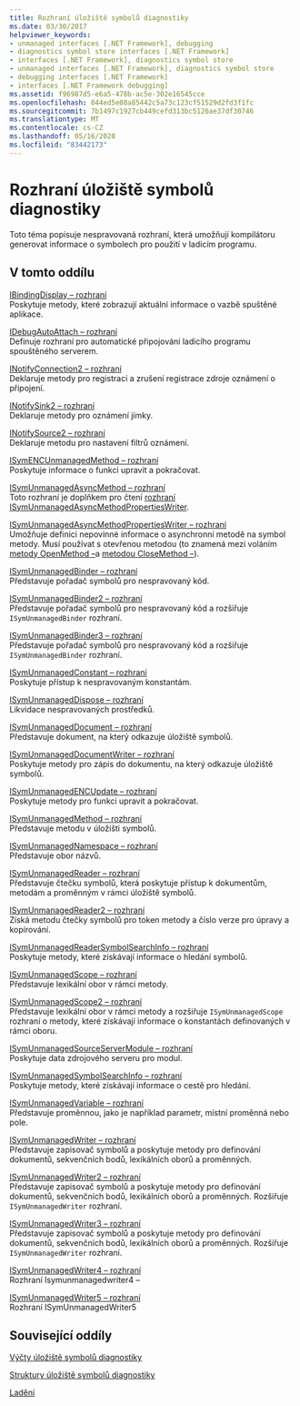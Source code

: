 ```yaml
---
title: Rozhraní úložiště symbolů diagnostiky
ms.date: 03/30/2017
helpviewer_keywords:
- unmanaged interfaces [.NET Framework], debugging
- diagnostics symbol store interfaces [.NET Framework]
- interfaces [.NET Framework], diagnostics symbol store
- unmanaged interfaces [.NET Framework], diagnostics symbol store
- debugging interfaces [.NET Framework]
- interfaces [.NET Framework debugging]
ms.assetid: f96987d5-e6a5-478b-ac5e-302e16545cce
ms.openlocfilehash: 044ed5e08a85442c5a73c123cf51529d2fd3f1fc
ms.sourcegitcommit: 7b1497c1927cb449cefd313bc5126ae37df30746
ms.translationtype: MT
ms.contentlocale: cs-CZ
ms.lasthandoff: 05/16/2020
ms.locfileid: "83442173"
---
```

# <a name="diagnostics-symbol-store-interfaces"></a>Rozhraní úložiště symbolů diagnostiky
Toto téma popisuje nespravovaná rozhraní, která umožňují kompilátoru generovat informace o symbolech pro použití v ladicím programu.  
  
## <a name="in-this-section"></a>V tomto oddílu  
 [IBindingDisplay – rozhraní](ibindingdisplay-interface.md)  
 Poskytuje metody, které zobrazují aktuální informace o vazbě spuštěné aplikace.  
  
 [IDebugAutoAttach – rozhraní](idebugautoattach-interface.md)  
 Definuje rozhraní pro automatické připojování ladicího programu spouštěného serverem.  
  
 [INotifyConnection2 – rozhraní](inotifyconnection2-interface.md)  
 Deklaruje metody pro registraci a zrušení registrace zdroje oznámení o připojení.  
  
 [INotifySink2 – rozhraní](inotifysink2-interface.md)  
 Deklaruje metody pro oznámení jímky.  
  
 [INotifySource2 – rozhraní](inotifysource2-interface.md)  
 Deklaruje metodu pro nastavení filtrů oznámení.  
  
 [ISymENCUnmanagedMethod – rozhraní](isymencunmanagedmethod-interface.md)  
 Poskytuje informace o funkci upravit a pokračovat.  
  
 [ISymUnmanagedAsyncMethod – rozhraní](isymunmanagedasyncmethod-interface.md)  
 Toto rozhraní je doplňkem pro čtení [rozhraní ISymUnmanagedAsyncMethodPropertiesWriter](isymunmanagedasyncmethodpropertieswriter-interface.md).  
  
 [ISymUnmanagedAsyncMethodPropertiesWriter – rozhraní](isymunmanagedasyncmethodpropertieswriter-interface.md)  
 Umožňuje definici nepovinné informace o asynchronní metodě na symbol metody. Musí používat s otevřenou metodou (to znamená mezi voláním [metody OpenMethod –](../../../../docs/framework/unmanaged-api/diagnostics/isymunmanagedwriter-openmethod-method.md)a [metodou CloseMethod –](isymunmanagedwriter-closemethod-method.md)).  
  
 [ISymUnmanagedBinder – rozhraní](isymunmanagedbinder-interface.md)  
 Představuje pořadač symbolů pro nespravovaný kód.  
  
 [ISymUnmanagedBinder2 – rozhraní](isymunmanagedbinder2-interface.md)  
 Představuje pořadač symbolů pro nespravovaný kód a rozšiřuje `ISymUnmanagedBinder` rozhraní.  
  
 [ISymUnmanagedBinder3 – rozhraní](isymunmanagedbinder3-interface.md)  
 Představuje pořadač symbolů pro nespravovaný kód a rozšiřuje `ISymUnmanagedBinder` rozhraní.  
  
 [ISymUnmanagedConstant – rozhraní](isymunmanagedconstant-interface.md)  
 Poskytuje přístup k nespravovaným konstantám.  
  
 [ISymUnmanagedDispose – rozhraní](isymunmanageddispose-interface.md)  
 Likvidace nespravovaných prostředků.  
  
 [ISymUnmanagedDocument – rozhraní](isymunmanageddocument-interface.md)  
 Představuje dokument, na který odkazuje úložiště symbolů.  
  
 [ISymUnmanagedDocumentWriter – rozhraní](isymunmanageddocumentwriter-interface.md)  
 Poskytuje metody pro zápis do dokumentu, na který odkazuje úložiště symbolů.  
  
 [ISymUnmanagedENCUpdate – rozhraní](isymunmanagedencupdate-interface.md)  
 Poskytuje metody pro funkci upravit a pokračovat.  
  
 [ISymUnmanagedMethod – rozhraní](isymunmanagedmethod-interface.md)  
 Představuje metodu v úložišti symbolů.  
  
 [ISymUnmanagedNamespace – rozhraní](isymunmanagednamespace-interface.md)  
 Představuje obor názvů.  
  
 [ISymUnmanagedReader – rozhraní](isymunmanagedreader-interface.md)  
 Představuje čtečku symbolů, která poskytuje přístup k dokumentům, metodám a proměnným v rámci úložiště symbolů.  
  
 [ISymUnmanagedReader2 – rozhraní](isymunmanagedreader2-interface.md)  
 Získá metodu čtečky symbolů pro token metody a číslo verze pro úpravy a kopírování.  
  
 [ISymUnmanagedReaderSymbolSearchInfo – rozhraní](isymunmanagedreadersymbolsearchinfo-interface.md)  
 Poskytuje metody, které získávají informace o hledání symbolů.  
  
 [ISymUnmanagedScope – rozhraní](isymunmanagedscope-interface.md)  
 Představuje lexikální obor v rámci metody.  
  
 [ISymUnmanagedScope2 – rozhraní](isymunmanagedscope2-interface.md)  
 Představuje lexikální obor v rámci metody a rozšiřuje `ISymUnmanagedScope` rozhraní o metody, které získávají informace o konstantách definovaných v rámci oboru.  
  
 [ISymUnmanagedSourceServerModule – rozhraní](isymunmanagedsourceservermodule-interface.md)  
 Poskytuje data zdrojového serveru pro modul.  
  
 [ISymUnmanagedSymbolSearchInfo – rozhraní](isymunmanagedsymbolsearchinfo-interface.md)  
 Poskytuje metody, které získávají informace o cestě pro hledání.  
  
 [ISymUnmanagedVariable – rozhraní](isymunmanagedvariable-interface.md)  
 Představuje proměnnou, jako je například parametr, místní proměnná nebo pole.  
  
 [ISymUnmanagedWriter – rozhraní](isymunmanagedwriter-interface.md)  
 Představuje zapisovač symbolů a poskytuje metody pro definování dokumentů, sekvenčních bodů, lexikálních oborů a proměnných.  
  
 [ISymUnmanagedWriter2 – rozhraní](isymunmanagedwriter2-interface.md)  
 Představuje zapisovač symbolů a poskytuje metody pro definování dokumentů, sekvenčních bodů, lexikálních oborů a proměnných. Rozšiřuje `ISymUnmanagedWriter` rozhraní.  
  
 [ISymUnmanagedWriter3 – rozhraní](isymunmanagedwriter3-interface.md)  
 Představuje zapisovač symbolů a poskytuje metody pro definování dokumentů, sekvenčních bodů, lexikálních oborů a proměnných. Rozšiřuje `ISymUnmanagedWriter` rozhraní.  
  
 [ISymUnmanagedWriter4 – rozhraní](isymunmanagedwriter4-interface.md)  
 Rozhraní Isymunmanagedwriter4 –  
  
 [ISymUnmanagedWriter5 – rozhraní](isymunmanagedwriter5-interface.md)  
 Rozhraní ISymUnmanagedWriter5  
  
## <a name="related-sections"></a>Související oddíly  
 [Výčty úložiště symbolů diagnostiky](diagnostics-symbol-store-enumerations.md)  
  
 [Struktury úložiště symbolů diagnostiky](diagnostics-symbol-store-structures.md)  
  
 [Ladění](../debugging/index.md)
